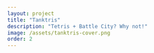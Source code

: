 ```yaml
---
layout: project
title: "Tanktris"
description: "Tetris + Battle City? Why not!"
image: /assets/tanktris-cover.png
order: 2
---
```

